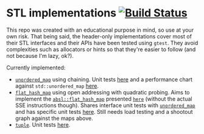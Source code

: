 # STL implementations  [![Build Status](https://travis-ci.org/amarin15/stl_implementations.svg?branch=master)](https://travis-ci.org/amarin15/stl_implementations)

This repo was created with an educational purpose in mind, so use at your own risk. That being said, the header-only implementations cover most of their STL interfaces and their APIs have been tested using `gtest`. They avoid complexities such as allocators or hints so that they're easier to follow (and not because I'm lazy, ok?).

Currently implemented:
- [`unordered_map`](https://github.com/amarin15/stl_implementations/blob/master/include/si_unordered_map.h) using chaining. Unit tests [here](https://github.com/amarin15/stl_implementations/blob/master/unit_tests/unordered_map_test.cpp) and a performance chart against `std::unordered_map` [here](https://amarin15.github.io/stl_implementations/hash_maps_performance.html).
- [`flat_hash_map`](https://github.com/amarin15/stl_implementations/blob/master/include/si_flat_hash_map.h) using open addressing with quadratic probing. Aims to implement the [`absl::flat_hash_map`](https://abseil.io/docs/cpp/guides/container)  presented [`here`](https://www.youtube.com/watch?v=ncHmEUmJZf4) (without the actual SSE instructions though). Shares interface unit tests with [`unordered_map`](https://github.com/amarin15/stl_implementations/blob/master/unit_tests/unordered_map_test.cpp) and has specific unit tests [here](https://github.com/amarin15/stl_implementations/blob/master/unit_tests/flat_hash_map_test.cpp). Still needs load testing and a shootout graph against the maps above.
- [`tuple`](https://github.com/amarin15/stl_implementations/blob/master/include/si_tuple.h). Unit tests [here](https://github.com/amarin15/stl_implementations/blob/master/unit_tests/tuple_test.cpp).

